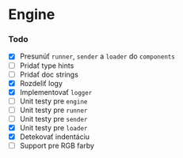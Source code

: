 # Engine

### Todo

- [x] Presunúť `runner`, `sender` a `loader` do `components`
- [ ] Pridať type hints
- [ ] Pridať doc strings
- [x] Rozdeliť logy
- [x] Implementovať `logger`
- [ ] Unit testy pre `engine`
- [ ] Unit testy pre `runner`
- [ ] Unit testy pre `sender`
- [x] Unit testy pre `loader`
- [x] Detekovať indentáciu
- [ ] Support pre RGB farby
